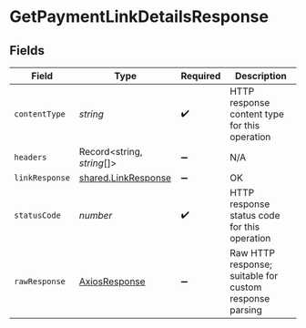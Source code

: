 # GetPaymentLinkDetailsResponse


## Fields

| Field                                                      | Type                                                       | Required                                                   | Description                                                |
| ---------------------------------------------------------- | ---------------------------------------------------------- | ---------------------------------------------------------- | ---------------------------------------------------------- |
| `contentType`                                              | *string*                                                   | :heavy_check_mark:                                         | HTTP response content type for this operation              |
| `headers`                                                  | Record<string, *string*[]>                                 | :heavy_minus_sign:                                         | N/A                                                        |
| `linkResponse`                                             | [shared.LinkResponse](../../models/shared/linkresponse.md) | :heavy_minus_sign:                                         | OK                                                         |
| `statusCode`                                               | *number*                                                   | :heavy_check_mark:                                         | HTTP response status code for this operation               |
| `rawResponse`                                              | [AxiosResponse](https://axios-http.com/docs/res_schema)    | :heavy_minus_sign:                                         | Raw HTTP response; suitable for custom response parsing    |